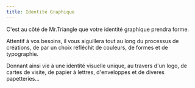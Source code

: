 ```yaml
---
title: Identité Graphique
---
```

C'est au côté de Mr.Triangle que votre identité graphique prendra forme.

Attentif à vos besoins, il vous aiguillera tout au long du processus de 
créations, de par un choix réfléchit de couleurs, de formes et de typographie. 

Donnant ainsi vie à une identité visuelle unique, au travers d'un logo, 
de cartes de visite, de papier à lettres, d'enveloppes et de diveres papetteries…
